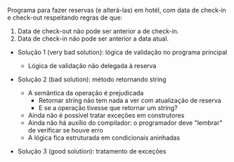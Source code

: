 Programa para fazer reservas (e alterá-las) em hotél, com data de check-in e check-out respeitando regras de que:
1. Data de check-out não pode ser anterior a de check-in.
2. Data de check-in não pode ser anterior a data atual.

* Solução 1 (very bad solution): lógica de validação no programa principal
    * Lógica de validação não delegada à reserva
      
* Solução 2 (bad solution): método retornando string
    * A semântica da operação é prejudicada
        * Retornar string não tem nada a ver com atualização de reserva
        * E se a operação tivesse que retornar um string?
    * Ainda não é possível tratar exceções em construtores
    * Ainda não há auxílio do compilador: o programador deve "lembrar" de verificar se houve erro
    * A lógica fica estruturada em condicionais aninhadas
      
* Solução 3 (good solution): tratamento de exceções
